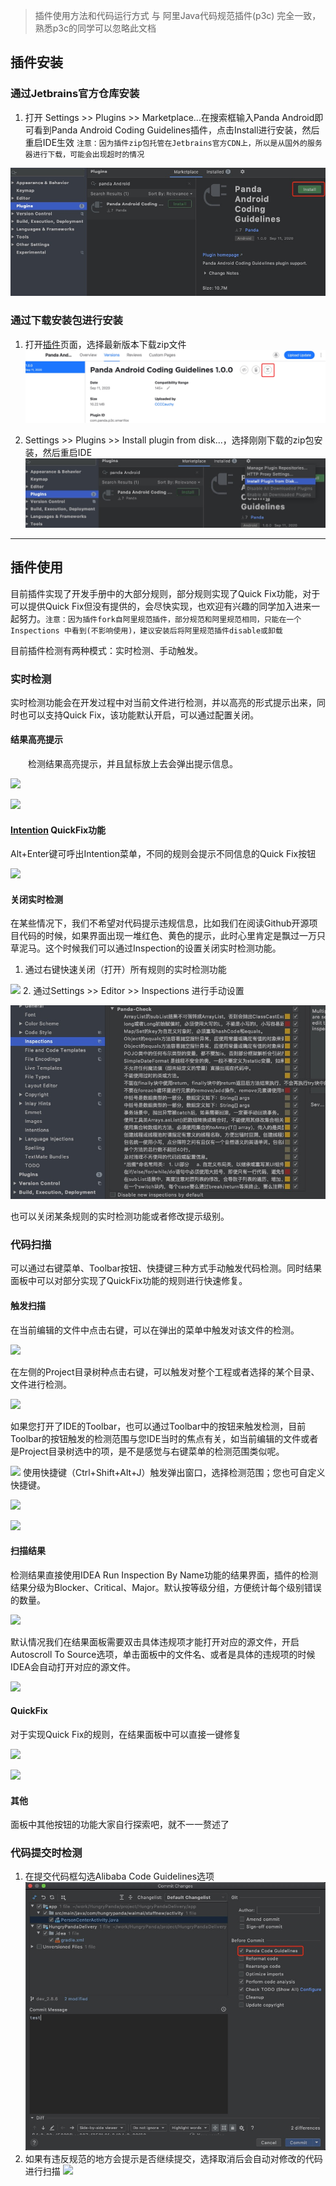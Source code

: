 > 插件使用方法和代码运行方式 与 阿里Java代码规范插件(p3c) 完全一致，熟悉p3c的同学可以忽略此文档

## 插件安装
### 通过Jetbrains官方仓库安装
1. 打开 Settings >> Plugins >> Marketplace...在搜索框输入Panda Android即可看到Panda Android Coding Guidelines插件，点击Install进行安装，然后重启IDE生效 `注意：因为插件zip包托管在Jetbrains官方CDN上，所以是从国外的服务器进行下载，可能会出现超时的情况`

![](images/install_by_net.jpg)

### 通过下载安装包进行安装
1. 打开[插件](https://plugins.jetbrains.com/plugin/15055-panda-android-coding-guidelines/versions)页面，选择最新版本下载zip文件
![](images/plugin_site.jpg)

2. Settings >> Plugins >> Install plugin from disk...，选择刚刚下载的zip包安装，然后重启IDE
![](images/install_by_disk.jpg)


---

## 插件使用

目前插件实现了开发手册中的大部分规则，部分规则实现了Quick Fix功能，对于可以提供Quick Fix但没有提供的，会尽快实现，也欢迎有兴趣的同学加入进来一起努力。`注意：因为插件fork自阿里规范插件，部分规范和阿里规范相同，只能在一个 Inspections 中看到(不影响使用)，建议安装后将阿里规范插件disable或卸载`

目前插件检测有两种模式：实时检测、手动触发。

### 实时检测
实时检测功能会在开发过程中对当前文件进行检测，并以高亮的形式提示出来，同时也可以支持Quick Fix，该功能默认开启，可以通过配置关闭。

#### 结果高亮提示

<p style="text-indent:2em">检测结果高亮提示，并且鼠标放上去会弹出提示信息。</p>

  ![](https://gw.alicdn.com/tfscom/TB17wt3mYsTMeJjSszdXXcEupXa.png)

  ![](https://gw.alicdn.com/tfscom/TB1Rq85ifNNTKJjSspkXXaeWFXa.png)

#### <a href="https://www.jetbrains.com/help/idea/intention-actions.html">Intention</a> QuickFix功能

Alt+Enter键可呼出Intention菜单，不同的规则会提示不同信息的Quick Fix按钮

  ![](https://gw.alicdn.com/tfscom/TB1twLMsOAKL1JjSZFoXXagCFXa.png)

#### 关闭实时检测  
在某些情况下，我们不希望对代码提示违规信息，比如我们在阅读Github开源项目代码的时候，如果界面出现一堆红色、黄色的提示，此时心里肯定是飘过一万只草泥马。这个时候我们可以通过Inspection的设置关闭实时检测功能。
1. 通过右键快速关闭（打开）所有规则的实时检测功能

  ![](https://gw.alicdn.com/tfscom/TB1dBbDe_1z01JjSZFCXXXY.XXa.png)
2. 通过Settings >> Editor >> Inspections 进行手动设置  

![](images/check_rules.jpg)

也可以关闭某条规则的实时检测功能或者修改提示级别。

### 代码扫描

可以通过右键菜单、Toolbar按钮、快捷键三种方式手动触发代码检测。同时结果面板中可以对部分实现了QuickFix功能的规则进行快速修复。

#### 触发扫描
在当前编辑的文件中点击右键，可以在弹出的菜单中触发对该文件的检测。

   ![](https://gw.alicdn.com/tfscom/TB1Wj49mYsTMeJjSszdXXcEupXa.png)

在左侧的Project目录树种点击右键，可以触发对整个工程或者选择的某个目录、文件进行检测。

   ![](https://gw.alicdn.com/tfscom/TB1h_XciWmgSKJjSspiXXXyJFXa.png)

   如果您打开了IDE的Toolbar，也可以通过Toolbar中的按钮来触发检测，目前Toolbar的按钮触发的检测范围与您IDE当时的焦点有关，如当前编辑的文件或者是Project目录树选中的项，是不是感觉与右键菜单的检测范围类似呢。

   ![](https://gw.alicdn.com/tfscom/TB1q3Nfi6uhSKJjSspmXXcQDpXa.png)
   使用快捷键（Ctrl+Shift+Alt+J）触发弹出窗口，选择检测范围；您也可自定义快捷键。

   ![](https://gw.alicdn.com/tfscom/TB1k4uXmYwTMeJjSszfXXXbtFXa.png)

   ![](https://gw.alicdn.com/tfscom/TB1ObqXifxNTKJjy0FjXXX6yVXa.png)

#### 扫描结果  
检测结果直接使用IDEA Run Inspection By Name功能的结果界面，插件的检测结果分级为Blocker、Critical、Major。默认按等级分组，方便统计每个级别错误的数量。

![](https://gw.alicdn.com/tfscom/TB1aC1yifJNTKJjSspoXXc6mpXa.png)


默认情况我们在结果面板需要双击具体违规项才能打开对应的源文件，开启Autoscroll To Source选项，单击面板中的文件名、或者是具体的违规项的时候IDEA会自动打开对应的源文件。

   ![](https://gw.alicdn.com/tfscom/TB1aIixmYsTMeJjy1zcXXXAgXXa.png)

#### QuickFix
对于实现Quick Fix的规则，在结果面板中可以直接一键修复

   ![](https://gw.alicdn.com/tfscom/TB1Kw5Vm3oQMeJjy0FpXXcTxpXa.png)

   ![](https://gw.alicdn.com/tfscom/TB1lHZZiGagSKJjy0FbXXa.mVXa.png)

#### 其他
面板中其他按钮的功能大家自行探索吧，就不一一赘述了

### 代码提交时检测
1. 在提交代码框勾选Alibaba Code Guidelines选项
   ![](images/commit_checkbox.jpg)
2. 如果有违反规范的地方会提示是否继续提交，选择取消后会自动对修改的代码进行扫描
   ![](https://gw.alicdn.com/tfscom/TB1r5PUXbb85uJjSZFmXXcgsFXa.png)
